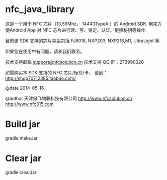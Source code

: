 # nfc_java_library


  这是一个用于  NFC 芯片（13.56Mhz， 14443TypeA ）的  Android SDK. 用来方便Android App 对 NFC 芯片进行读、写、锁定、认证、更换秘钥等操作.
  
  目前该 SDK 支持的芯片类型包括  FJ8018, NXP203, NXP216,M1, UltraLight 等.
  
  如果您在使用中有问题，请和我们联系。
  
  技术支持邮箱   support@nfcsolution.cn
  技术支持 QQ 群：273990320
  
  如需购买本 SDK 支持的 NFC 芯片/标签/卡， 请到：
  http://shop70712385.taobao.com/
 
  @date 2014-05-16
  
  @author 天津傲飞物联科技有限公司
          http://www.nfcsolution.cn
          http://www.nfc315.com
 
 
# Build jar
gradle makeJar

# Clear jar
gradle clearJar
